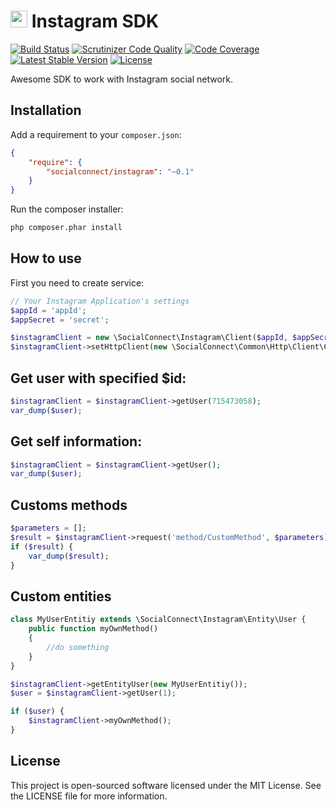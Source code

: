 # <img src="https://socialconnect.github.io/assets/icons/Instagram.png" width="27"> Instagram SDK
[![Build Status](https://scrutinizer-ci.com/g/SocialConnect/instagram/badges/build.png?b=master)](https://scrutinizer-ci.com/g/SocialConnect/instagram/build-status/master)
[![Scrutinizer Code Quality](https://scrutinizer-ci.com/g/SocialConnect/instagram/badges/quality-score.png?b=master)](https://scrutinizer-ci.com/g/SocialConnect/instagram/?branch=master)
[![Code Coverage](https://scrutinizer-ci.com/g/SocialConnect/instagram/badges/coverage.png?b=master)](https://scrutinizer-ci.com/g/SocialConnect/instagram/?branch=master)
[![Latest Stable Version](https://poser.pugx.org/socialconnect/instagram/v/stable.svg)](https://packagist.org/packages/socialconnect/instagram)
[![License](https://poser.pugx.org/SocialConnect/instagram/license.svg)](https://packagist.org/packages/socialconnect/instagram)

Awesome SDK to work with Instagram social network.

Installation
------------

Add a requirement to your `composer.json`:

```json
{
    "require": {
        "socialconnect/instagram": "~0.1"
    }
}
```

Run the composer installer:

```bash
php composer.phar install
```

How to use
----------

First you need to create service:

```php
// Your Instagram Application's settings
$appId = 'appId';
$appSecret = 'secret';

$instagramClient = new \SocialConnect\Instagram\Client($appId, $appSecret);
$instagramClient->setHttpClient(new \SocialConnect\Common\Http\Client\Curl());
```

## Get user with specified $id:

```php
$instagramClient = $instagramClient->getUser(715473058);
var_dump($user);
```

## Get self information:

```php
$instagramClient = $instagramClient->getUser();
var_dump($user);
```


## Customs methods

```php
$parameters = [];
$result = $instagramClient->request('method/CustomMethod', $parameters);
if ($result) {
    var_dump($result);
}
```

## Custom entities

```php
class MyUserEntitiy extends \SocialConnect\Instagram\Entity\User {
    public function myOwnMethod()
    {
        //do something
    }
}

$instagramClient->getEntityUser(new MyUserEntitiy());
$user = $instagramClient->getUser(1);

if ($user) {
    $instagramClient->myOwnMethod();
}
```

License
-------

This project is open-sourced software licensed under the MIT License. See the LICENSE file for more information.
